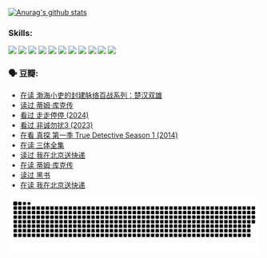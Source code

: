 
[![Anurag's github stats](https://github-readme-stats.vercel.app/api?username=w940853815)](https://github.com/anuraghazra/github-readme-stats)

### Skills:

<code><img height="32" src="https://cdn.jsdelivr.net/npm/simple-icons@v5/icons/python.svg"></code>
<code><img height="32" src="https://cdn.jsdelivr.net/npm/simple-icons@v5/icons/javascript.svg"></code>
<code><img height="32" src="https://cdn.jsdelivr.net/npm/simple-icons@v5/icons/django.svg"></code>
<code><img height="32" src="https://cdn.jsdelivr.net/npm/simple-icons@v5/icons/flask.svg"></code>
<code><img height="32" src="https://cdn.jsdelivr.net/npm/simple-icons@v5/icons/vuetify.svg"></code>
<code><img height="32" src="https://cdn.jsdelivr.net/npm/simple-icons@v5/icons/git.svg"></code>
<code><img height="32" src="https://cdn.jsdelivr.net/npm/simple-icons@v5/icons/docker.svg"></code>
<code><img height="32" src="https://cdn.jsdelivr.net/npm/simple-icons@v5/icons/postgresql.svg"></code>
<code><img height="32" src="https://cdn.jsdelivr.net/npm/simple-icons@v5/icons/elasticsearch.svg"></code>
<code><img height="32" src="https://cdn.jsdelivr.net/npm/simple-icons@v5/icons/macos.svg"></code>
<code><img height="32" src="https://cdn.jsdelivr.net/npm/simple-icons@v5/icons/linux.svg"></code>

### 🗣 豆瓣:

<!-- DOUBAN-ACTIVITIES:START -->
- [在读 渤海小吏的封建脉络百战系列：楚汉双雄](https://www.douban.com/people/136069238/status/4700950146/?_i=25430927)
- [读过 蒂姆·库克传](https://www.douban.com/people/136069238/status/4700949869/?_i=25430927)
- [看过 走走停停‎ (2024)](https://www.douban.com/people/136069238/status/4684430230/?_i=25430927)
- [看过 非诚勿扰3‎ (2023)](https://www.douban.com/people/136069238/status/4676324100/?_i=25430927)
- [在看 真探 第一季 True Detective Season 1‎ (2014)](https://www.douban.com/people/136069238/status/4673382852/?_i=25430927)
- [在读 三体全集](https://www.douban.com/people/136069238/status/4672842521/?_i=25430927)
- [读过 我在北京送快递](https://www.douban.com/people/136069238/status/4672842036/?_i=25430927)
- [在读 蒂姆·库克传](https://www.douban.com/people/136069238/status/4663517053/?_i=25430927)
- [读过 黑书](https://www.douban.com/people/136069238/status/4663516022/?_i=25430927)
- [在读 我在北京送快递](https://www.douban.com/people/136069238/status/4658098365/?_i=25430927)
<!-- DOUBAN-ACTIVITIES:END -->


![Snake animation](https://raw.githubusercontent.com/w940853815/w940853815/output/github-contribution-grid-snake.svg)

<!--
**w940853815/w940853815** is a ✨ _special_ ✨ repository because its `README.md` (this file) appears on your GitHub profile.

Here are some ideas to get you started:

- 🔭 I’m currently working on ...
- 🌱 I’m currently learning ...
- 👯 I’m looking to collaborate on ...
- 🤔 I’m looking for help with ...
- 💬 Ask me about ...
- 📫 How to reach me: ...
- 😄 Pronouns: ...
- ⚡ Fun fact: ...
-->
